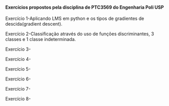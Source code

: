 #### Exercícios propostos pela disciplina de PTC3569 do Engenharia Poli USP
Exercício 1-Aplicando LMS em python e os tipos de gradientes de descida(gradient descent).

Exercício 2-Classificação através do uso de funções discriminantes, 3 classes e 1 classe indeterminada.

Exercício 3-

Exercício 4-

Exercício 5-

Exercício 6-

Exercício 7-

Exercício 8-
